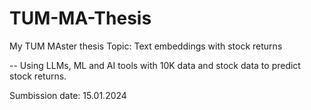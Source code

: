 # TUM-MA-Thesis
 My TUM MAster thesis
Topic: Text embeddings with stock returns

-- Using LLMs, ML and AI tools with 10K data and stock data to predict stock returns. 

Sumbission date: 15.01.2024

